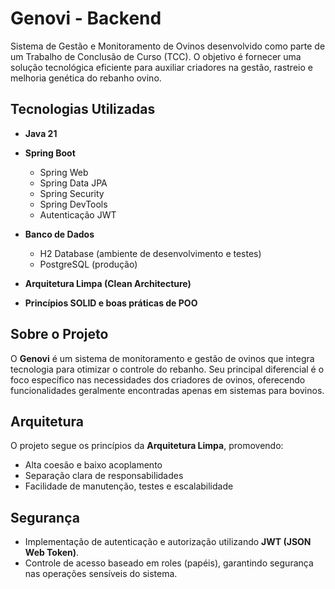 # Genovi - Backend

Sistema de Gestão e Monitoramento de Ovinos desenvolvido como parte de um Trabalho de Conclusão de Curso (TCC). O objetivo é fornecer uma solução tecnológica eficiente para auxiliar criadores na gestão, rastreio e melhoria genética do rebanho ovino.

## Tecnologias Utilizadas

- **Java 21**
- **Spring Boot**
  - Spring Web
  - Spring Data JPA
  - Spring Security
  - Spring DevTools
  - Autenticação JWT
    
- **Banco de Dados**
  - H2 Database (ambiente de desenvolvimento e testes)
  - PostgreSQL (produção)
- **Arquitetura Limpa (Clean Architecture)**
- **Princípios SOLID e boas práticas de POO**


## Sobre o Projeto

O **Genovi** é um sistema de monitoramento e gestão de ovinos que integra tecnologia para otimizar o controle do rebanho. Seu principal diferencial é o foco específico nas necessidades dos criadores de ovinos, oferecendo funcionalidades geralmente encontradas apenas em sistemas para bovinos.

## Arquitetura

O projeto segue os princípios da **Arquitetura Limpa**, promovendo:

- Alta coesão e baixo acoplamento
- Separação clara de responsabilidades
- Facilidade de manutenção, testes e escalabilidade

## Segurança

- Implementação de autenticação e autorização utilizando **JWT (JSON Web Token)**.
- Controle de acesso baseado em roles (papéis), garantindo segurança nas operações sensíveis do sistema.
